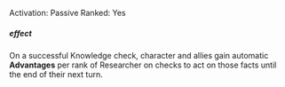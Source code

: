 Activation: Passive
Ranked: Yes
##### effect
On a successful Knowledge check, character
and allies gain automatic **Advantages** per rank of
Researcher on checks to act on those facts
until the end of their next turn.